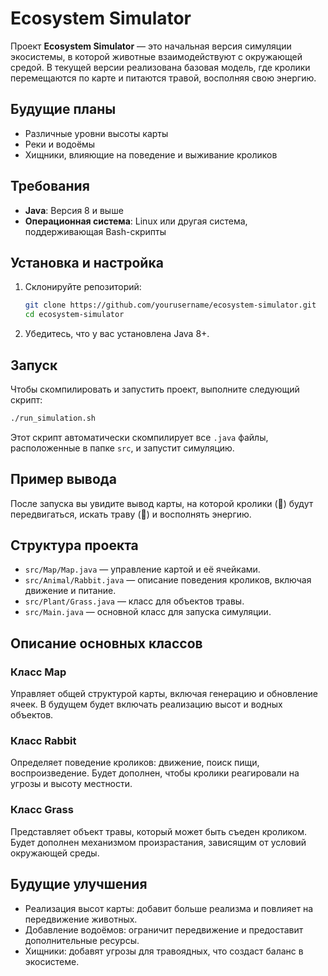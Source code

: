 # Ecosystem Simulator

Проект **Ecosystem Simulator** — это начальная версия симуляции экосистемы, в которой животные взаимодействуют с окружающей средой. В текущей версии реализована базовая модель, где кролики перемещаются по карте и питаются травой, восполняя свою энергию.

## Будущие планы

- Различные уровни высоты карты
- Реки и водоёмы
- Хищники, влияющие на поведение и выживание кроликов

## Требования

- **Java**: Версия 8 и выше
- **Операционная система**: Linux или другая система, поддерживающая Bash-скрипты

## Установка и настройка

1. Склонируйте репозиторий:
   ```bash
   git clone https://github.com/yourusername/ecosystem-simulator.git
   cd ecosystem-simulator
   ```

2. Убедитесь, что у вас установлена Java 8+.

## Запуск

Чтобы скомпилировать и запустить проект, выполните следующий скрипт:

```bash
./run_simulation.sh
```

Этот скрипт автоматически скомпилирует все `.java` файлы, расположенные в папке `src`, и запустит симуляцию.

## Пример вывода

После запуска вы увидите вывод карты, на которой кролики (🐰) будут передвигаться, искать траву (🌱) и восполнять энергию.

## Структура проекта

- `src/Map/Map.java` — управление картой и её ячейками.
- `src/Animal/Rabbit.java` — описание поведения кроликов, включая движение и питание.
- `src/Plant/Grass.java` — класс для объектов травы.
- `src/Main.java` — основной класс для запуска симуляции.

## Описание основных классов

### Класс Map

Управляет общей структурой карты, включая генерацию и обновление ячеек. В будущем будет включать реализацию высот и водных объектов.

### Класс Rabbit

Определяет поведение кроликов: движение, поиск пищи, воспроизведение. Будет дополнен, чтобы кролики реагировали на угрозы и высоту местности.

### Класс Grass

Представляет объект травы, который может быть съеден кроликом. Будет дополнен механизмом произрастания, зависящим от условий окружающей среды.

## Будущие улучшения

- Реализация высот карты: добавит больше реализма и повлияет на передвижение животных.
- Добавление водоёмов: ограничит передвижение и предоставит дополнительные ресурсы.
- Хищники: добавят угрозы для травоядных, что создаст баланс в экосистеме.
